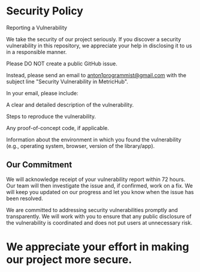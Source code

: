 # Security Policy

Reporting a Vulnerability

We take the security of our project seriously. If you discover a security vulnerability in this repository, we appreciate your help in disclosing it to us in a responsible manner.

Please DO NOT create a public GitHub issue.

Instead, please send an email to [anton1programmist@gmail.com](mailto:anton1programmist@gmail.com) with the subject line "Security Vulnerability in MetricHub".

In your email, please include:

A clear and detailed description of the vulnerability.

Steps to reproduce the vulnerability.

Any proof-of-concept code, if applicable.

Information about the environment in which you found the vulnerability (e.g., operating system, browser, version of the library/app).

## Our Commitment

We will acknowledge receipt of your vulnerability report within 72 hours. Our team will then investigate the issue and, if confirmed, work on a fix. We will keep you updated on our progress and let you know when the issue has been resolved.

We are committed to addressing security vulnerabilities promptly and transparently. We will work with you to ensure that any public disclosure of the vulnerability is coordinated and does not put users at unnecessary risk.

# We appreciate your effort in making our project more secure.
